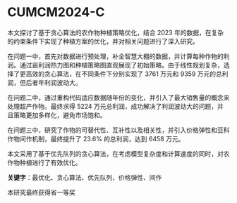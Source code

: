 # CUMCM2024-C
本文探讨了基于贪心算法的农作物种植策略优化，结合 2023 年的数据，在复杂的约束条件下实现了种植方案的优化，并对相关问题进行了深入研究。

在问题一中，首先对数据进行预处理，补全智慧大棚的数据，并计算每种作物的利润。通过亩利润热力图和种植策略图直观展现了初始策略。由于线性规划复杂，选择了更高效的贪心算法，在不同条件下分别实现了 3761 万元和 9359 万元的总利润，但后者年利润波动大。

在问题二中，通过重构代码适应数据随年份的变化，并引入了最大销售量的概念来处理超产作物。最终求得 5224 万元总利润，成功解决了利润波动大的问题，并且策略更加多样化，避免市场饱和。

在问题三中，研究了作物的可替代性、互补性以及相关性，并引入价格弹性和豆科作物间作机制，最终提升了 23.6% 的总利润，达到 6458 万元。

本文采用了基于优先队列的贪心算法，在考虑模型复杂度和计算速度的同时，对农作物种植进行了有效优化。

**关键字**：最优化、贪心算法、优先队列、价格弹性、间作

本研究最终获得省一等奖